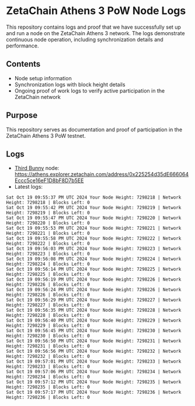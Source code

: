 # ZetaChain Athens 3 PoW Node Logs
This repository contains logs and proof that we have successfully set up and run a node on the ZetaChain Athens 3 network. The logs demonstrate continuous node operation, including synchronization details and performance.

## Contents
- Node setup information
- Synchronization logs with block height details
- Ongoing proof of work logs to verify active participation in the ZetaChain network

## Purpose
This repository serves as documentation and proof of participation in the ZetaChain Athens 3 PoW testnet.

## Logs

- [Third Bunny](https://thirdbunny.xyz/) node: https://athens.explorer.zetachain.com/address/0x225254d35dE666064Eccc5ce16eF1D8bF8D7b5EE
- Latest logs:
```
Sat Oct 19 09:55:37 PM UTC 2024 Your Node Height: 7298218 | Network Height: 7298218 | Blocks Left: 0
Sat Oct 19 09:55:42 PM UTC 2024 Your Node Height: 7298219 | Network Height: 7298219 | Blocks Left: 0
Sat Oct 19 09:55:47 PM UTC 2024 Your Node Height: 7298220 | Network Height: 7298220 | Blocks Left: 0
Sat Oct 19 09:55:53 PM UTC 2024 Your Node Height: 7298221 | Network Height: 7298221 | Blocks Left: 0
Sat Oct 19 09:55:58 PM UTC 2024 Your Node Height: 7298222 | Network Height: 7298222 | Blocks Left: 0
Sat Oct 19 09:56:03 PM UTC 2024 Your Node Height: 7298223 | Network Height: 7298223 | Blocks Left: 0
Sat Oct 19 09:56:08 PM UTC 2024 Your Node Height: 7298224 | Network Height: 7298224 | Blocks Left: 0
Sat Oct 19 09:56:14 PM UTC 2024 Your Node Height: 7298225 | Network Height: 7298225 | Blocks Left: 0
Sat Oct 19 09:56:19 PM UTC 2024 Your Node Height: 7298226 | Network Height: 7298226 | Blocks Left: 0
Sat Oct 19 09:56:24 PM UTC 2024 Your Node Height: 7298226 | Network Height: 7298226 | Blocks Left: 0
Sat Oct 19 09:56:29 PM UTC 2024 Your Node Height: 7298227 | Network Height: 7298227 | Blocks Left: 0
Sat Oct 19 09:56:35 PM UTC 2024 Your Node Height: 7298228 | Network Height: 7298228 | Blocks Left: 0
Sat Oct 19 09:56:40 PM UTC 2024 Your Node Height: 7298229 | Network Height: 7298229 | Blocks Left: 0
Sat Oct 19 09:56:45 PM UTC 2024 Your Node Height: 7298230 | Network Height: 7298230 | Blocks Left: 0
Sat Oct 19 09:56:50 PM UTC 2024 Your Node Height: 7298231 | Network Height: 7298231 | Blocks Left: 0
Sat Oct 19 09:56:56 PM UTC 2024 Your Node Height: 7298232 | Network Height: 7298232 | Blocks Left: 0
Sat Oct 19 09:57:01 PM UTC 2024 Your Node Height: 7298233 | Network Height: 7298233 | Blocks Left: 0
Sat Oct 19 09:57:06 PM UTC 2024 Your Node Height: 7298234 | Network Height: 7298234 | Blocks Left: 0
Sat Oct 19 09:57:12 PM UTC 2024 Your Node Height: 7298235 | Network Height: 7298235 | Blocks Left: 0
Sat Oct 19 09:57:17 PM UTC 2024 Your Node Height: 7298236 | Network Height: 7298236 | Blocks Left: 0
```
